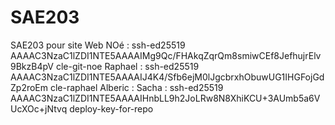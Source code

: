 <h1>SAE203</h1> 
SAE203 pour site Web
NOé : ssh-ed25519 AAAAC3NzaC1lZDI1NTE5AAAAIMg9Qc/FHAkqZqrQm8smiwCEf8JefhujrElv9BkzB4pV cle-git-noe
Raphael : ssh-ed25519 AAAAC3NzaC1lZDI1NTE5AAAAIJ4K4/Sfb6ejM0lJgcbrxhObuwUG1IHGFojGdZp2roEm cle-raphael
Alberic : 
Sacha : ssh-ed25519 AAAAC3NzaC1lZDI1NTE5AAAAIHnbLL9h2JoLRw8N8XhiKCU+3AUmb5a6VUcXOc+jNtvq deploy-key-for-repo
